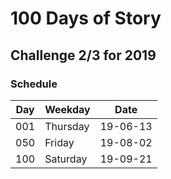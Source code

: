 # 100 Days of Story

## Challenge 2/3 for 2019

### Schedule

| Day | Weekday  | Date     |
| --- | -------- | -------- |
| 001 | Thursday | 19-06-13 |
| 050 | Friday   | 19-08-02 |
| 100 | Saturday | 19-09-21 |





